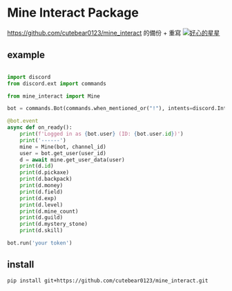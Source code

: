 # Mine Interact Package
https://github.com/cutebear0123/mine_interact 的備份 + 重寫
[![好心的星星](https://img.shields.io/github/issues/microsoft/vscode/feature-request.svg)](https://github.com/microsoft/vscode/issues?q=is%3Aopen+is%3Aissue+label%3Afeature-request+sort%3Areactions-%2B1-desc)

## example
```py

import discord
from discord.ext import commands

from mine_interact import Mine

bot = commands.Bot(commands.when_mentioned_or("!"), intents=discord.Intents.all())

@bot.event
async def on_ready():
    print(f'Logged in as {bot.user} (ID: {bot.user.id})')
    print('------')
    mine = Mine(bot, channel_id)
    user = bot.get_user(user_id)
    d = await mine.get_user_data(user)
    print(d.id)
    print(d.pickaxe)
    print(d.backpack)
    print(d.money)
    print(d.field)
    print(d.exp)
    print(d.level)
    print(d.mine_count)
    print(d.guild)
    print(d.mystery_stone)
    print(d.skill)

bot.run('your token')

```
## install
```sh
pip install git+https://github.com/cutebear0123/mine_interact.git
```
